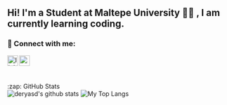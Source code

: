
## Hi! I'm a Student at Maltepe University 👨‍🎓 , I am currently learning coding.
### 📩 Connect with me:

[<img align="left" alt="linkedin | LinkedIn" width="24px" src="https://raw.githubusercontent.com/peterthehan/peterthehan/master/assets/linkedin.svg" />][linkedin]
[<img align="left" height="24" width="24" src="https://cdn.jsdelivr.net/npm/simple-icons@v4/icons/gmail.svg" />][gmail]
<br />

[linkedin]: https://www.linkedin.com/in/deryasdev/
[gmail]: mailto:derya.sdev@gmail.com
<br />

<summary>:zap: GitHub Stats</summary>
  <img  src="https://github-readme-stats.vercel.app/api?username=deryasd&show_icons=true&count_private=true&hide=contribs,issues" alt="deryasd's github stats" />
  <img  src="https://github-readme-stats.vercel.app/api/top-langs/?username=deryasd&layout=compact&hide=html,css" alt="My Top Langs" />
<br>
